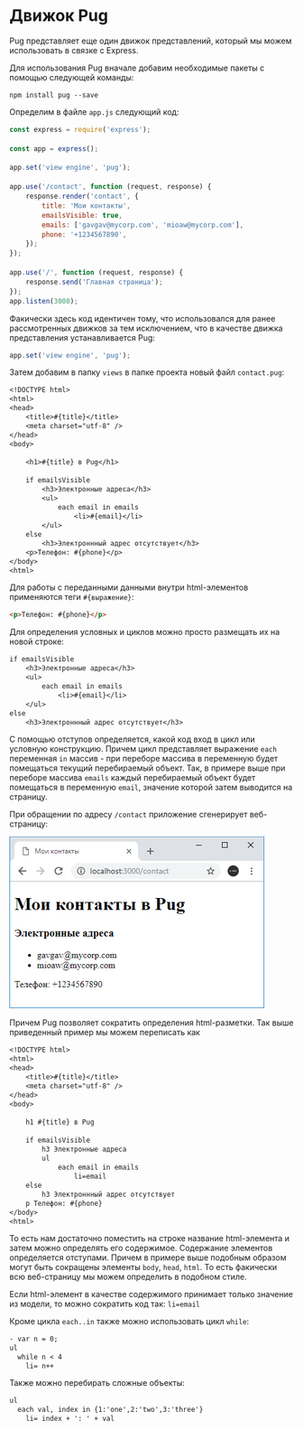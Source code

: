 # Движок Pug

Pug представляет еще один движок представлений, который мы можем использовать в связке с Express.

Для использования Pug вначале добавим необходимые пакеты с помощью следующей команды:

```
npm install pug --save
```

Определим в файле `app.js` следующий код:

```js
const express = require('express');

const app = express();

app.set('view engine', 'pug');

app.use('/contact', function (request, response) {
    response.render('contact', {
        title: 'Мои контакты',
        emailsVisible: true,
        emails: ['gavgav@mycorp.com', 'mioaw@mycorp.com'],
        phone: '+1234567890',
    });
});

app.use('/', function (request, response) {
    response.send('Главная страница');
});
app.listen(3000);
```

Факически здесь код идентичен тому, что использовался для ранее рассмотренных движков за тем исключением, что в качестве движка представления устанавливается Pug:

```js
app.set('view engine', 'pug');
```

Затем добавим в папку `views` в папке проекта новый файл `contact.pug`:

```
<!DOCTYPE html>
<html>
<head>
    <title>#{title}</title>
    <meta charset="utf-8" />
</head>
<body>

    <h1>#{title} в Pug</h1>

    if emailsVisible
        <h3>Электронные адреса</h3>
        <ul>
            each email in emails
                <li>#{email}</li>
        </ul>
    else
        <h3>Электроннный адрес отсутствует</h3>
    <p>Телефон: #{phone}</p>
</body>
<html>
```

Для работы с переданными данными внутри html-элементов применяются теги `#{выражение}`:

```html
<p>Телефон: #{phone}</p>
```

Для определения условных и циклов можно просто размещать их на новой строке:

```
if emailsVisible
    <h3>Электронные адреса</h3>
    <ul>
        each email in emails
            <li>#{email}</li>
    </ul>
else
    <h3>Электроннный адрес отсутствует</h3>
```

С помощью отступов определяется, какой код вход в цикл или условную конструкцию. Причем цикл представляет выражение `each` переменная `in` массив - при переборе массива в переменную будет помещаться текущий перебираемый объект. Так, в примере выше при переборе массива `emails` каждый перебираемый объект будет помещаться в переменную `email`, значение которой затем выводится на страницу.

При обращении по адресу `/contact` приложение сгенерирует веб-страницу:

![4.30.png](4.30.png)

Причем Pug позволяет сократить определения html-разметки. Так выше приведенный пример мы можем переписать как

```
<!DOCTYPE html>
<html>
<head>
    <title>#{title}</title>
    <meta charset="utf-8" />
</head>
<body>

    h1 #{title} в Pug

    if emailsVisible
        h3 Электронные адреса
        ul
            each email in emails
                li=email
    else
        h3 Электроннный адрес отсутствует
    p Телефон: #{phone}
</body>
<html>
```

То есть нам достаточно поместить на строке название html-элемента и затем можно определять его содержимое. Содержание элементов определяется отступами. Причем в примере выше подобным образом могут быть сокращены элементы `body`, `head`, `html`. То есть факически всю веб-страницу мы можем определить в подобном стиле.

Если html-элемент в качестве содержимого принимает только значение из модели, то можно сократить код так: `li=email`

Кроме цикла `each..in` также можно использовать цикл `while`:

```
- var n = 0;
ul
  while n < 4
    li= n++
```

Также можно перебирать сложные объекты:

```
ul
  each val, index in {1:'one',2:'two',3:'three'}
    li= index + ': ' + val
```
